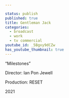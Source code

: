 ```yaml
---

status: publish
published: true
title: Gentleman Jack
categories:
  - broadcast
  - work
  - tv commercial
youtube_id: _5Bgxy9dCZw
has_youtube_thumbnail: true
---
```


&ldquo;Milestones&rdquo;

Director: Ian Pon Jewell

Production: RESET

2021
